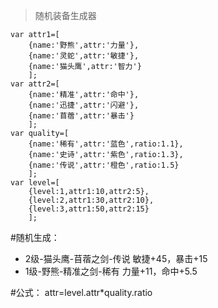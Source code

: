>随机装备生成器

```
var attr1=[
    {name:'野熊',attr:'力量'},
    {name:'灵蛇',attr:'敏捷'},
    {name:'猫头鹰',attr:'智力'}
    ];
var attr2=[
    {name:'精准',attr:'命中'},
    {name:'迅捷',attr:'闪避'},
    {name:'苜蓿',attr:'暴击'}
    ];
var quality=[
    {name:'稀有',attr:'蓝色',ratio:1.1},
    {name:'史诗',attr:'紫色',ratio:1.3},
    {name:'传说',attr:'橙色',ratio:1.5}
    ];
var level=[
    {level:1,attr1:10,attr2:5},
    {level:2,attr1:30,attr2:10},
    {level:3,attr1:50,attr2:15}
    ];    
```
#随机生成：
- 2级-猫头鹰-苜蓿之剑-传说 敏捷+45，暴击+15 
- 1级-野熊-精准之剑-稀有 力量+11，命中+5.5 

#公式： attr=level.attr*quality.ratio